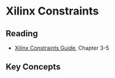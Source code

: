 
# Xilinx Constraints


## Reading

* [Xilinx Constraints Guide](https://docs.amd.com/r/en-US/ug903-vivado-using-constraints), Chapter 3-5

## Key Concepts
